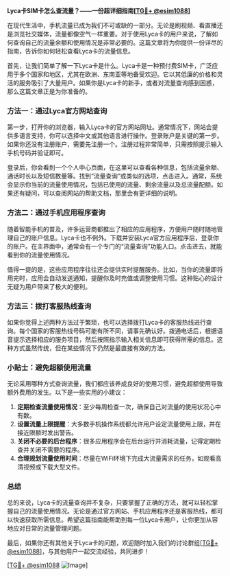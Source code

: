 **Lyca卡SIM卡怎么查流量？——一份超详细指南[[TG💪+ @esim1088](https://t.me/s/esim1088)]**

在现代生活中，手机流量已成为我们不可或缺的一部分。无论是刷视频、看直播还是浏览社交媒体，流量都像空气一样重要。对于使用Lyca卡的用户来说，了解如何查询自己的流量余额和使用情况是非常必要的。这篇文章将为你提供一份详尽的指南，告诉你如何轻松查看Lyca卡的流量信息。

首先，让我们简单了解一下Lyca卡是什么。Lyca卡是一种预付费SIM卡，广泛应用于多个国家和地区，尤其在欧洲、东南亚等地备受欢迎。它以其低廉的价格和灵活的服务吸引了大量用户。如果你是Lyca卡的新手，或者对流量查询感到困惑，那么这篇文章正是为你准备的。

### 方法一：通过Lyca官方网站查询

第一步，打开你的浏览器，输入Lyca卡的官方网站网址。通常情况下，网站会提供多语言支持，你可以选择中文或其他语言进行操作。登录账户是关键的第一步。如果你还没有注册账户，需要先注册一个。注册过程非常简单，只需按照提示输入手机号码并验证即可。

登录后，你会看到一个个人中心页面，在这里可以查看各种信息，包括流量余额、通话时长以及短信数量等。找到“流量查询”或类似的选项，点击进入。通常，系统会显示你当前的流量使用情况，包括已使用的流量、剩余流量以及总流量配额。如果还有疑问，可以查阅网站的帮助文档，那里会有更详细的说明。

### 方法二：通过手机应用程序查询

随着智能手机的普及，许多运营商都推出了相应的应用程序，方便用户随时随地管理自己的账户信息。Lyca卡也不例外。下载并安装Lyca官方应用程序后，登录你的账户。在主界面中，通常会有一个专门的“流量查询”功能入口。点击进去，就能看到你的流量使用情况。

值得一提的是，这些应用程序往往还会提供实时提醒服务。比如，当你的流量即将用完时，应用会自动发送通知，提醒你及时充值或调整使用习惯。这种贴心的设计无疑为用户带来了极大的便利。

### 方法三：拨打客服热线查询

如果你觉得上述两种方法过于繁琐，也可以选择拨打Lyca卡的客服热线进行查询。每个国家的客服热线号码可能有所不同，请事先确认好。拨通电话后，根据语音提示选择相应的服务项目，然后按照指示输入相关信息即可获得所需的信息。这种方式虽然传统，但在某些情况下仍然是最直接有效的方法。

### 小贴士：避免超额使用流量

无论采用哪种方式查询流量，我们都应该养成良好的使用习惯，避免超额使用导致额外费用的发生。以下是一些实用的小建议：

1. **定期检查流量使用情况**：至少每周检查一次，确保自己对流量的使用状况心中有数。
2. **设置流量上限提醒**：大多数手机操作系统都允许用户设定流量使用上限，并在接近限额时发出警告。
3. **关闭不必要的后台程序**：很多应用程序会在后台运行并消耗流量，记得定期检查并关闭不需要的程序。
4. **合理规划流量使用时间**：尽量在WiFi环境下完成大流量需求的任务，如观看高清视频或下载大型文件。

### 总结

总的来说，Lyca卡的流量查询并不复杂，只要掌握了正确的方法，就可以轻松掌握自己的流量使用情况。无论是通过官方网站、手机应用程序还是客服热线，都可以快速获取所需信息。希望这篇指南能帮助到每一位Lyca卡用户，让你更加从容地应对日常的流量管理问题。

最后，如果你还有其他关于Lyca卡的问题，欢迎随时加入我们的讨论群组[[TG💪+ @esim1088](https://t.me/s/esim1088)]，与其他用户一起交流经验，共同进步！

[[TG💪+ @esim1088](https://t.me/s/esim1088) ![Image](https://i.postimg.cc/4NQfJmqS/Snipaste-2025-05-13-00-14-12.png)]